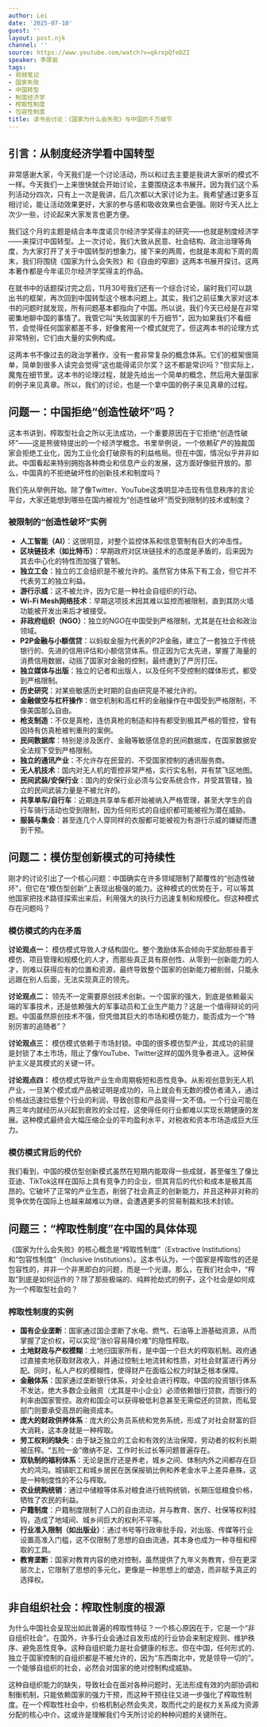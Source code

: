 ```yaml
---
author: Lei
date: '2025-07-10'
guest: ''
layout: post.njk
channel: ''
source: https://www.youtube.com/watch?v=qkrxpQfeDZI
speaker: 李厚辰
tags:
- 视频笔记
- 国家失败
- 中国转型
- 制度经济学
- 榨取性制度
- 包容性制度
title: 读书会讨论：《国家为什么会失败》与中国的千万细节
---
```


## 引言：从制度经济学看中国转型

非常感谢大家，今天我们是一个讨论活动，所以和过去主要是我讲大家听的模式不一样。今天我们一上来很快就会开始讨论，主要围绕这本书展开。因为我们这个系列活动分四次，只有上一次是我讲，后几次都以大家讨论为主。我希望通过更多互相讨论，能让活动效果更好，大家的参与感和吸收效果也会更强。刚好今天人比上次少一些，讨论起来大家发言也更方便。

我们这个月的主题是结合本年度诺贝尔经济学奖得主的研究——也就是制度经济学——来探讨中国转型。上一次讨论，我们大致从民意、社会结构、政治治理等角度，为大家打开了关于中国转型的想象力。接下来的两周，也就是本周和下周的周末，我们将围绕《国家为什么会失败》和《自由的窄廊》这两本书展开探讨。这两本著作都是今年诺贝尔经济学奖得主的作品。

在就书中的话题探讨完之后，11月30号我们还有一个综合讨论，届时我们可以跳出书的框架，再次回到中国转型这个根本问题上。其实，我们之前征集大家对这本书的问题时就发现，所有问题基本都指向了中国。所以说，我们今天已经是在非常密集地聊中国的事情了。我管它叫“失败国家的千万细节”，因为如果我们不看细节，会觉得任何国家都差不多，好像套用一个模式就完了。但这两本书的论理方式非常特别，它们由大量的实例构成。

这两本书不像过去的政治学著作，没有一套非常复杂的概念体系。它们的框架很简单，简单到很多人读完会觉得“这也能得诺贝尔奖？这不都是常识吗？”但实际上，魔鬼在细节里。这本书的论理过程，就是先给出一个简单的概念，然后用大量国家的例子来见真章。所以，我们的讨论，也是一个拿中国的例子来见真章的过程。

## 问题一：中国拒绝“创造性破坏”吗？

这本书讲到，榨取型社会之所以无法成功，一个重要原因在于它拒绝“创造性破坏”——这是熊彼特提出的一个经济学概念。书里举例说，一个依赖矿产的独裁国家会拒绝工业化，因为工业化会打破原有的利益格局。但在中国，情况似乎并非如此。中国看起来特别拥抱各种商业和信息产业的发展，这方面好像挺开放的。那么，中国真的不拒绝破坏性的创新技术和制度吗？

我们先从举例开始。除了像Twitter、YouTube这类明显冲击现有信息秩序的言论平台，大家还能想到哪些在国内被视为“创造性破坏”而受到限制的技术或制度？

### 被限制的“创造性破坏”实例

- **人工智能（AI）**：这很明显，对整个监控体系和信息管制有巨大的冲击性。
- **区块链技术（如比特币）**：早期政府对区块链技术的态度是矛盾的，后来因为其去中心化的特性而加强了管制。
- **独立工会**：独立的工会组织是不被允许的。虽然官方体系下有工会，但它并不代表劳工的独立利益。
- **游行示威**：这不被允许，因为它是一种社会自组织的行动。
- **Wi-Fi
  Mesh网络技术**：早期这项技术因其难以监控而被限制，直到其防火墙功能被开发出来后才被接受。
- **非政府组织（NGO）**：独立的NGO在中国受到严格限制，尤其是在社会和政治领域。
- **P2P金融与小额信贷**：以蚂蚁金服为代表的P2P金融，建立了一套独立于传统银行的、先进的信用评估和小额信贷体系。但正因为它太先进，掌握了海量的消费信用数据，动摇了国家对金融的控制，最终遭到了严厉打压。
- **独立媒体与出版**：独立的记者和出版人，以及任何不受控制的媒体形式，都受到严格限制。
- **历史研究**：对某些敏感历史时期的自由研究是不被允许的。
- **金融做空与杠杆操作**：做空机制和高杠杆的金融操作在中国受到严格限制，不像美国那么自由。
- **枪支制造**：不仅是真枪，连仿真枪的制造和持有都受到极其严格的管控，曾有因持有仿真枪被判重刑的案例。
- **民间数据库**：特别是涉及医疗、金融等敏感信息的民间数据库，在国家数据安全法规下受到严格限制。
- **独立的通讯产业**：不允许存在民营的、不受国家控制的通讯服务商。
- **无人机技术**：国内对无人机的管控非常严格，实行实名制，并有禁飞区地图。
- **民间武装/安保行业**：国内的安保行业必须与公安系统合作，并受其管辖，独立的民间武装力量是不被允许的。
- **共享单车/自行车**：近期连共享单车都开始被纳入严格管理，甚至大学生的自行车骑行活动也受到限制，因为任何形式的自组织都可能被视为潜在威胁。
- **服装与集会**：甚至连几个人穿同样的衣服都可能被视为有游行示威的嫌疑而遭到干预。

## 问题二：模仿型创新模式的可持续性

刚才的讨论引出了一个核心问题：中国确实在许多领域限制了颠覆性的“创造性破坏”，但它在“模仿型创新”上表现出极强的能力。这种模式的优势在于，可以等其他国家把技术路径探索出来后，利用强大的执行力迅速复制和规模化。但这种模式存在问题吗？

### 模仿模式的内在矛盾

**讨论观点一：**
模仿模式导致人才结构固化。整个激励体系会倾向于奖励那些善于模仿、项目管理和规模化的人才，而那些真正具有原创性、从零到一创新能力的人才，则难以获得应有的位置和资源，最终导致整个国家的创新能力被削弱，只能永远跟在别人后面，无法实现真正的领先。

**讨论观点二：**
领先不一定需要原创技术创新。一个国家的强大，到底是依赖最尖端的军事技术，还是依赖强大的军事动员和工业生产能力？这是一个值得辩论的问题。中国虽然原创技术不强，但凭借其巨大的市场和模仿能力，能否成为一个“特别厉害的追随者”？

**讨论观点三：**
模仿模式依赖于市场封锁。中国的很多模仿型产业，其成功的前提是封锁了本土市场，阻止了像YouTube、Twitter这样的国外竞争者进入。这种保护主义是其模式的关键一环。

**讨论观点四：**
模仿模式导致产业生命周期极短和恶性竞争。从影视创意到无人机产业，一旦某个模式或产品被证明是成功的，马上就会有无数的模仿者涌入，通过价格战迅速拉低整个行业的利润，导致创意和产品变得一文不值。一个行业可能在两三年内就经历从兴起到衰败的全过程，这使得任何行业都难以实现长期健康的发展。这种模式最终会大幅压缩企业的平均盈利水平，对税收和资本市场造成巨大压力。

### 模仿模式背后的代价

我们看到，中国的模仿型创新模式虽然在短期内能取得一些成就，甚至催生了像比亚迪、TikTok这样在国际上具有竞争力的企业，但其背后的代价和成本是极其高昂的。它破坏了正常的产业生态，削弱了社会真正的创新能力，并且这种非对称的竞争优势在国际上也越来越难以为继，会遭遇更多的贸易制裁和技术封锁。

## 问题三：“榨取性制度”在中国的具体体现

《国家为什么会失败》的核心概念是“榨取性制度”（Extractive
Institutions）和“包容性制度”（Inclusive
Institutions）。这本书认为，一个国家是榨取性的还是包容性的，并非一个非黑即白的问题，而是一个光谱。那么，在我们社会中，“榨取”到底是如何运作的？除了那些极端的、纯粹抢劫式的例子，这个社会是如何成为一个榨取型社会的？

### 榨取性制度的实例

- **国有企业垄断**：国家通过国企垄断了水电、燃气、石油等上游基础资源，从而掌握了定价权，可以实现“涨价容易降价难”的隐性榨取。
- **土地财政与产权模糊**：土地归国家所有，是中国一个巨大的榨取机制。政府通过直接卖地获取财政收入，并通过控制土地流转和性质，对社会财富进行再分配。同时，私人产权的模糊性，使得财产在面临公权力时缺乏根本保障。
- **金融体系**：国家通过垄断银行体系，对全社会进行榨取。中国的投资银行体系不发达，绝大多数企业融资（尤其是中小企业）必须依赖银行贷款，而银行的利率由国家管控。政府和国企可以获得极低利息甚至无需偿还的贷款，而私营部门则要承受高昂的融资成本。
- **庞大的财政供养体系**：庞大的公务员系统和党务系统，形成了对社会财富的巨大消耗，这本身就是一种榨取。
- **劳工权利的缺失**：由于缺乏独立的工会和有效的法治保障，劳动者的权利长期被压榨。“五险一金”缴纳不足、工作时长过长等问题普遍存在。
- **双轨制的福利体系**：无论是医疗还是养老，城乡之间、体制内外之间都存在巨大的鸿沟。城镇职工和城乡居民在医保报销比例和养老金水平上差异悬殊，这是一种制度性的不公与榨取。
- **农业统购统销**：通过中储粮等体系对粮食进行统购统销，长期压低粮食价格，牺牲了农民的利益。
- **户籍制度**：户籍制度限制了人口的自由流动，并与教育、医疗、社保等权利挂钩，造成了地域间、城乡间巨大的权利不平等。
- **行业准入限制（如出版业）**：通过书号等行政审批手段，对出版、传媒等行业设置高准入门槛，这不仅限制了思想的自由流通，其本身也成为一种寻租和榨取的工具。
- **教育垄断**：国家对教育内容的绝对控制，虽然提供了九年义务教育，但在更深层次上，它限制了思想的多元化，更像是一种思想上的塑造，而非赋予真正的选择权。

## 非自组织社会：榨取性制度的根源

为什么中国社会呈现出如此普遍的榨取性特征？一个核心原因在于，它是一个“非自组织社会”。在国外，许多行业会通过自发形成的行业协会来制定规则、维护秩序、避免恶性竞争。这种自组织能力是社会健康的标志。但在中国，任何形式的、独立于国家控制的自组织都是不被允许的，因为“东西南北中，党是领导一切的”。一个能够自组织的社会，必然会对国家的绝对控制构成威胁。

这种自组织能力的缺失，导致社会在面对各种问题时，无法形成有效的内部协调和制衡机制，只能依赖国家的强力干预，而这种干预往往又进一步强化了榨取性制度。在一个榨取性社会中，价格机制必然会失灵，取而代之的是权力关系成为资源分配的核心中介。这或许是理解我们今天所讨论的种种问题的关键所在。
